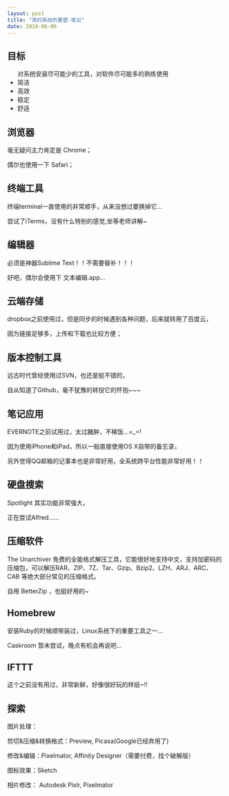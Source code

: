 ```yaml
---
layout: post
title: "简约系统的重塑-笔记"
date: 2016-06-06
---
```


## 目标

<ul>
对系统安装尽可能少的工具，对软件尽可能多的熟练使用
<li>简洁</li>
<li>高效</li>
<li>稳定</li>
<li>舒适</li>
</ul>

## 浏览器  

毫无疑问主力肯定是 Chrome；

偶尔也使用一下 Safari；

## 终端工具  

终端terminal一直使用的非常顺手，从来没想过要换掉它...

尝试了iTerms，没有什么特别的感觉,坐等老师讲解~

## 编辑器  

必须是神器Sublime Text！！不需要替补！！！

好吧，偶尔会使用下 文本编辑.app...

## 云端存储  

dropbox之前使用过，但是同步的时候遇到各种问题，后来就转用了百度云，

因为链接足够多，上传和下载也比较方便；

## 版本控制工具

远古时代曾经使用过SVN，也还是挺不错的，

自从知道了Github，毫不犹豫的转投它的怀抱~~~

## 笔记应用  

EVERNOTE之前试用过，太过臃肿，不稀饭...=_=!

因为使用iPhone和iPad，所以一般直接使用OS X自带的备忘录，

另外觉得QQ邮箱的记事本也是非常好用，全系统跨平台性能非常好用！！

## 硬盘搜索  

Spotlight 其实功能非常强大，

正在尝试Alfred......

## 压缩软件

The Unarchiver 
免费的全能格式解压工具，它能很好地支持中文，支持加密码的压缩包，可以解压RAR、ZIP、7Z、Tar、Gzip、Bzip2、LZH、ARJ、ARC、CAB 等绝大部分常见的压缩格式。

自用 BetterZip ，也挺好用的~

## Homebrew

安装Ruby的时候顺带装过，Linux系统下的重要工具之一...

Caskroom 暂未尝试，晚点有机会再说吧... 

## IFTTT  

这个之前没有用过，非常新鲜，好像很好玩的样纸~!!

## 探索

图片处理：

剪切&压缩&转换格式：Preview, Picasa(Google已经弃用了)  

修改&编辑：Pixelmator, Affinity Designer（需要付费，找个破解版）  

图标效果：Sketch  

相片修改： Autodesk Pixlr, Pixelmator 











